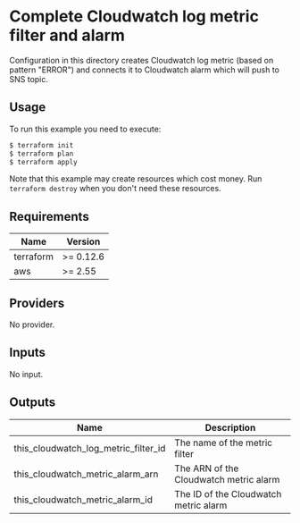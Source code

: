 # Complete Cloudwatch log metric filter and alarm

Configuration in this directory creates Cloudwatch log metric (based on pattern "ERROR") and connects it to Cloudwatch alarm which will push to SNS topic.

## Usage

To run this example you need to execute:

```bash
$ terraform init
$ terraform plan
$ terraform apply
```

Note that this example may create resources which cost money. Run `terraform destroy` when you don't need these resources.

<!-- BEGINNING OF PRE-COMMIT-TERRAFORM DOCS HOOK -->
## Requirements

| Name | Version |
|------|---------|
| terraform | >= 0.12.6 |
| aws | >= 2.55 |

## Providers

No provider.

## Inputs

No input.

## Outputs

| Name | Description |
|------|-------------|
| this\_cloudwatch\_log\_metric\_filter\_id | The name of the metric filter |
| this\_cloudwatch\_metric\_alarm\_arn | The ARN of the Cloudwatch metric alarm |
| this\_cloudwatch\_metric\_alarm\_id | The ID of the Cloudwatch metric alarm |

<!-- END OF PRE-COMMIT-TERRAFORM DOCS HOOK -->
